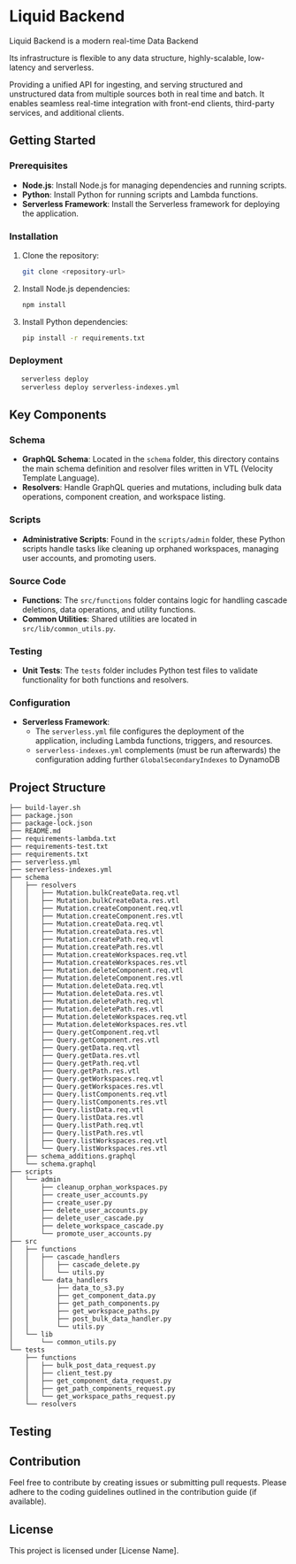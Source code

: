 # Liquid Backend

Liquid Backend is a modern real-time Data Backend 

Its infrastructure is flexible to any data structure, highly-scalable, low-latency and serverless. 

Providing a unified API for ingesting, and serving structured and unstructured data 
from multiple sources both in real time and batch. It enables seamless real-time
integration with front-end clients, third-party services, and additional clients.

## Getting Started

### Prerequisites
- **Node.js**: Install Node.js for managing dependencies and running scripts.
- **Python**: Install Python for running scripts and Lambda functions.
- **Serverless Framework**: Install the Serverless framework for deploying the application.

### Installation
1. Clone the repository:
   ```bash
   git clone <repository-url>
   ```
2. Install Node.js dependencies:
   ```bash
   npm install
   ```
3. Install Python dependencies:
   ```bash
   pip install -r requirements.txt
   ```

### Deployment

```bash
   serverless deploy
   serverless deploy serverless-indexes.yml
```

## Key Components

### Schema
- **GraphQL Schema**: Located in the `schema` folder, this directory contains the main schema definition and resolver files written in VTL (Velocity Template Language).
- **Resolvers**: Handle GraphQL queries and mutations, including bulk data operations, component creation, and workspace listing.

### Scripts
- **Administrative Scripts**: Found in the `scripts/admin` folder, these Python scripts handle tasks like cleaning up orphaned workspaces, managing user accounts, and promoting users.

### Source Code
- **Functions**: The `src/functions` folder contains logic for handling cascade deletions, data operations, and utility functions.
- **Common Utilities**: Shared utilities are located in `src/lib/common_utils.py`.

### Testing
- **Unit Tests**: The `tests` folder includes Python test files to validate functionality for both functions and resolvers.

### Configuration
- **Serverless Framework**: 
  - The `serverless.yml` file configures the deployment of the application, including Lambda functions, triggers, and resources.
  - `serverless-indexes.yml` complements (must be run afterwards) the configuration adding further `GlobalSecondaryIndexes` to DynamoDB

## Project Structure

```
├── build-layer.sh
├── package.json
├── package-lock.json
├── README.md
├── requirements-lambda.txt
├── requirements-test.txt
├── requirements.txt
├── serverless.yml
├── serverless-indexes.yml
├── schema
│   ├── resolvers
│   │   ├── Mutation.bulkCreateData.req.vtl
│   │   ├── Mutation.bulkCreateData.res.vtl
│   │   ├── Mutation.createComponent.req.vtl
│   │   ├── Mutation.createComponent.res.vtl
│   │   ├── Mutation.createData.req.vtl
│   │   ├── Mutation.createData.res.vtl
│   │   ├── Mutation.createPath.req.vtl
│   │   ├── Mutation.createPath.res.vtl
│   │   ├── Mutation.createWorkspaces.req.vtl
│   │   ├── Mutation.createWorkspaces.res.vtl
│   │   ├── Mutation.deleteComponent.req.vtl
│   │   ├── Mutation.deleteComponent.res.vtl
│   │   ├── Mutation.deleteData.req.vtl
│   │   ├── Mutation.deleteData.res.vtl
│   │   ├── Mutation.deletePath.req.vtl
│   │   ├── Mutation.deletePath.res.vtl
│   │   ├── Mutation.deleteWorkspaces.req.vtl
│   │   ├── Mutation.deleteWorkspaces.res.vtl
│   │   ├── Query.getComponent.req.vtl
│   │   ├── Query.getComponent.res.vtl
│   │   ├── Query.getData.req.vtl
│   │   ├── Query.getData.res.vtl
│   │   ├── Query.getPath.req.vtl
│   │   ├── Query.getPath.res.vtl
│   │   ├── Query.getWorkspaces.req.vtl
│   │   ├── Query.getWorkspaces.res.vtl
│   │   ├── Query.listComponents.req.vtl
│   │   ├── Query.listComponents.res.vtl
│   │   ├── Query.listData.req.vtl
│   │   ├── Query.listData.res.vtl
│   │   ├── Query.listPath.req.vtl
│   │   ├── Query.listPath.res.vtl
│   │   ├── Query.listWorkspaces.req.vtl
│   │   └── Query.listWorkspaces.res.vtl
│   ├── schema_additions.graphql
│   └── schema.graphql
├── scripts
│   └── admin
│       ├── cleanup_orphan_workspaces.py
│       ├── create_user_accounts.py
│       ├── create_user.py
│       ├── delete_user_accounts.py
│       ├── delete_user_cascade.py
│       ├── delete_workspace_cascade.py
│       └── promote_user_accounts.py
├── src
│   ├── functions
│   │   ├── cascade_handlers
│   │   │   ├── cascade_delete.py
│   │   │   └── utils.py
│   │   └── data_handlers
│   │       ├── data_to_s3.py
│   │       ├── get_component_data.py
│   │       ├── get_path_components.py
│   │       ├── get_workspace_paths.py
│   │       ├── post_bulk_data_handler.py
│   │       └── utils.py
│   └── lib
│       └── common_utils.py
└── tests
    ├── functions
    │   ├── bulk_post_data_request.py
    │   ├── client_test.py
    │   ├── get_component_data_request.py
    │   ├── get_path_components_request.py
    │   └── get_workspace_paths_request.py
    └── resolvers
```

## Testing

## Contribution
Feel free to contribute by creating issues or submitting pull requests. Please adhere to the coding guidelines outlined in the contribution guide (if available).

## License
This project is licensed under [License Name].

